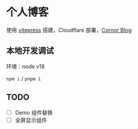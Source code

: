 # 个人博客

使用 [vitepress](https://vitepress.dev/) 搭建，Cloudflare 部署，[Cornor Blog](https://ymzhao-blog.pages.dev/)

## 本地开发调试

环境：node v18

`npm i` / `pnpm i`

## TODO

- [ ] Demo 组件替换
- [ ] 全屏显示组件
